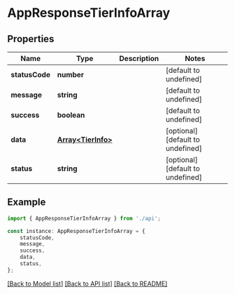 # AppResponseTierInfoArray


## Properties

Name | Type | Description | Notes
------------ | ------------- | ------------- | -------------
**statusCode** | **number** |  | [default to undefined]
**message** | **string** |  | [default to undefined]
**success** | **boolean** |  | [default to undefined]
**data** | [**Array&lt;TierInfo&gt;**](TierInfo.md) |  | [optional] [default to undefined]
**status** | **string** |  | [optional] [default to undefined]

## Example

```typescript
import { AppResponseTierInfoArray } from './api';

const instance: AppResponseTierInfoArray = {
    statusCode,
    message,
    success,
    data,
    status,
};
```

[[Back to Model list]](../README.md#documentation-for-models) [[Back to API list]](../README.md#documentation-for-api-endpoints) [[Back to README]](../README.md)
